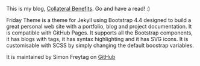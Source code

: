 This is my blog, [Collateral Benefits](https://senana.github.io). Go and have a read! :)

Friday Theme is a theme for Jekyll using Bootstrap 4.4 designed to build a great personal web site with a portfolio, blog and project documentation. It is compatible with GitHub Pages. It supports all the Bootstrap components, it has blogs with tags, it has syntax highlighting and it has SVG icons. It is customisable with SCSS by simply changing the default boostrap variables.

It is maintained by Simon Freytag on [GitHub](https://github.com/sfreytag/friday-theme) 
